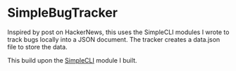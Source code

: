 # SimpleBugTracker
Inspired by  post on HackerNews, this uses the SimpleCLI modules I wrote to track bugs locally into a JSON document. The tracker creates a data.json file to store the data.

This build upon the [SimpleCLI](https://github.com/normanzhao/SimpleCLI) module I built.
